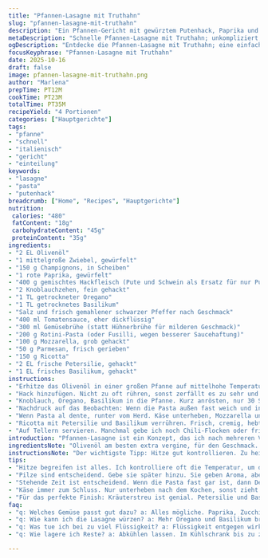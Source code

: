 ```yaml
---
title: "Pfannen-Lasagne mit Truthahn"
slug: "pfannen-lasagne-mit-truthahn"
description: "Ein Pfannen-Gericht mit gewürztem Putenhack, Paprika und Pilzen, das Rotini-Pasta direkt in der Sauce gart. Mit Mozzarella, Parmesan und Kräuter-Ricotta getoppt. Schnell, praktisch und variantenreich. Ideal, wenn die Küche klein ist oder es schnell gehen muss. Passt zu Salat, Brot oder solo. Gewürze und Kräuter geben Tiefe, während das Käseduo sorgt für cremige Bindung. Rotini statt Lasagneblätter – unerwartet, aber effektiv. Kombinierbar mit anderem Gemüse, oder etwa die Pute durch Rind ersetzen. Perfekte Pfannenhitze und Abschmecken sind das A und O. Verzicht auf zu viel Flüssigkeit, sonst Suppe, nicht Sättigung. Geduld und Nase führen zum Erfolg."
metaDescription: "Schnelle Pfannen-Lasagne mit Truthahn; unkompliziert, aromatisch und perfekt für jede Gelegenheit"
ogDescription: "Entdecke die Pfannen-Lasagne mit Truthahn; eine einfache und schmackhafte Variante, die in jeder Küche gelingt"
focusKeyphrase: "Pfannen-Lasagne mit Truthahn"
date: 2025-10-16
draft: false
image: pfannen-lasagne-mit-truthahn.png
author: "Marlena"
prepTime: PT12M
cookTime: PT23M
totalTime: PT35M
recipeYield: "4 Portionen"
categories: ["Hauptgerichte"]
tags:
- "pfanne"
- "schnell"
- "italienisch"
- "gericht"
- "einteilung"
keywords:
- "lasagne"
- "pasta"
- "putenhack"
breadcrumb: ["Home", "Recipes", "Hauptgerichte"]
nutrition: 
 calories: "480"
 fatContent: "18g"
 carbohydrateContent: "45g"
 proteinContent: "35g"
ingredients:
- "2 EL Olivenöl"
- "1 mittelgroße Zwiebel, gewürfelt"
- "150 g Champignons, in Scheiben"
- "1 rote Paprika, gewürfelt"
- "400 g gemischtes Hackfleisch (Pute und Schwein als Ersatz für nur Pute)"
- "2 Knoblauchzehen, fein gehackt"
- "1 TL getrockneter Oregano"
- "1 TL getrocknetes Basilikum"
- "Salz und frisch gemahlener schwarzer Pfeffer nach Geschmack"
- "400 ml Tomatensauce, eher dickflüssig"
- "300 ml Gemüsebrühe (statt Hühnerbrühe für milderen Geschmack)"
- "200 g Rotini-Pasta (oder Fusilli, wegen besserer Saucehaftung)"
- "100 g Mozzarella, grob gehackt"
- "50 g Parmesan, frisch gerieben"
- "150 g Ricotta"
- "2 EL frische Petersilie, gehackt"
- "1 EL frisches Basilikum, gehackt"
instructions:
- "Erhitze das Olivenöl in einer großen Pfanne auf mittelhohe Temperatur. Es soll heiß genug sein, aber nicht rauchen. Zwiebeln und Paprika zuerst, damit sie glasig werden; das sorgt für Süße. Pilze erst später zugeben, damit kein Wasser zieht. 2 Minuten, bis die Pilze Röstaromen zeigen, das ist wichtig."
- "Hack hinzufügen. Nicht zu oft rühren, sonst zerfällt es zu sehr und wird matschig. Farbe ist entscheidend, hellrosa darf nicht mehr zu sehen sein. Rühren, wenn Ränder bräunen. 6-8 Minuten, je nach Hitze. Flüssigkeit abgießen, sonst wird die Soße wässrig. Rückkehr in Pfanne."
- "Knoblauch, Oregano, Basilikum in die Pfanne. Kurz anrösten, nur 30 Sekunden–Kein Verbrennen, sonst bitter. Tomatensauce und Gemüsebrühe drauf. Pasta einrühren. Sofort zum Köcheln bringen. Deckel drauf, Hitze auf klein runter, leichtes Blubbern. Nicht rühren in ersten 5 Minuten, sonst klebt die Pasta zusammen."
- "Nachdruck auf das Beobachten: Wenn die Pasta außen fast weich und innen noch bissfest, ist das Zeichen zum Weiterkochen. Zwischenzeitlich Deckel öffnen, schauen, ob noch genug Flüssigkeit da ist. Bei Bedarf etwas mehr Brühe oder Wasser in kleinen Mengen hinzufügen."
- "Wenn Pasta al dente, runter vom Herd. Käse unterheben, Mozzarella und Parmesan. Warten, bis der Käse schmilzt, nicht mehr kochen, sonst zäh. Abschmecken und vorsichtig nachwürzen. Salz und Pfeffer, mehr Kräuter für frische Note, wenn nötig. Manchmal fehlt Säure, dann Spritzer Zitronensaft oder ein Hauch Essig hilft."
- "Ricotta mit Petersilie und Basilikum verrühren. Frisch, cremig, hebt jede Portion an. Vorsichtig als Klecks obenauf setzen. Hitze weg, sonst gerinnt der Ricotta und wird trocken."
- "Auf Tellern servieren. Manchmal gebe ich noch Chili-Flocken oder frisch gerieben Muskat in den Ricottamix. Experimentieren lohnt. Restliche Kräuter überstreuen für finalen Wow-Effekt."
introduction: "Pfannen-Lasagne ist ein Konzept, das ich nach mehreren Versuchen mit der klassischen Schicht-Lasagne entdeckt habe. Statt Schichten, alles in eine Pfanne - schnell, unkompliziert, aber mit vielen Aromen. Die Kombination aus Putenhack und Pilzen gibt Fleischgeschmack und Umami, ohne schwer zu wirken. Pasta direkt in der Sauce kochen spart Aufwand, aber die richtige Menge Flüssigkeit ist hier Schlüssel, sonst wird's labberig oder zu trocken. Das Käseduo verbindet die Bestandteile, während der frische Kräuter-Ricotta ein Kontrapunkt aus Frische und Cremigkeit setzt. Rotini statt der üblichen Lasagneblätter – eine praktische Variante für eine schnellere Zubereitung und bessere Saucebindung. Im Alltag hat sich gezeigt, dass der Austausch von Hühnerbrühe durch Gemüsebrühe ein milderes Ergebnis bringt und das Gericht etwas leichter macht. Die Zutaten sind flexibel, ideal für improvisierte Gerichte."
ingredientsNote: "Olivenöl am besten extra vergine, für den Geschmack. Putenhack wird in der Praxis oft etwas trocken, deshalb mische ich gern halb mit Schweinehack. Pilze geben Feuchtigkeit und Umami, aber zu früh zugegeben zieht Wasser. Tomatensauce darf nicht zu dünnflüssig sein; sonst die Menge der Brühe reduzieren. Rotini oder Fusilli sind super, weil ihre Form mehr Sauce hält als glattere Sorten. Ricotta frisch verwenden, Kräuter untermischen schmeckt nicht nur gut, sondern bringt Farbe rein. Petersilie und Basilikum bringe ich frisch rein, getrocknet ersetzt sie nicht vollständig. Für eine würzigere Note können Oregano und Basilikum in der Sauce frisch gehackt sein, das Aroma ist intensiver. Nachwürzen sollte immer zum Schluss passieren, besonders Salz, denn Käsesorten bringen schon genug mit. Ein Spritzer Zitronensaft kann die Tomatensauce aufrichten, insbesondere wenn sie süßer schmeckt als gewünscht."
instructionsNote: "Der wichtigste Tipp: Hitze gut kontrollieren. Zu heiß, und das Hack wird zäh, zu niedrig, zieht die Pasta zu viel Flüssigkeit und klebt. Beim Anbraten sollte Zwiebel und Paprika zuerst glasig werden, das braucht Geduld. Pilze erst später, sie liefern Röstaromen und Feuchtigkeit, aber zu früh macht die Masse matschig. Flüssigkeit immer abgießen, Fleischkleckerwagen verärgert jeden Koch. Pasta in die Sauce, nicht getrennt vorkochen – spart Arbeit und bindet besser. Nicht zu viel rühren, damit die Pasta nicht zerfällt, lieber Deckel auf und geduldig köcheln lassen. Die Zeiten sind Richtwerte, visuelle und sensorische Hinweise wichtiger. Wenn Pasta zu weich wird, habe ich oft zu viel Flüssigkeit genommen. Der Käse wird nur untergerührt, wenn das Herdplättchen aus ist, sonst gart er nach und verändert Textur. Ricotta mit frischen Kräutern gibt dem Gericht den Frischekick, aber nicht zu viel auf einmal, sonst dominiert er den Geschmack. Ein Klecks als Finish macht optisch und geschmacklich viel her."
tips:
- "Hitze begreifen ist alles. Ich kontrolliere oft die Temperatur, um das beste Ergebnis zu erzielen. Zu heiss? Hack wird zäh. Zu niedrig? Pasta zieht zu viel Flüssigkeit. Immer wieder rühren? Nicht nötig. Einfach warten, beobachten, warten."
- "Pilze sind entscheidend. Gebe sie später hinzu. Sie geben Aroma, aber wasserzieht gut. Zwiebeln und Paprika zuerst, dann für anderes Aroma. Röstaromen sind wichtig für den Geschmack. Sie lassen sich nicht übersehen."
- "Stehende Zeit ist entscheidend. Wenn die Pasta fast gar ist, dann Deckel weg und prüfen. Flüssigkeit stimmt selten. Wenn zu wenig, sofort etwas Brühe hinzufügen. Achte auf die Textur, das hilft, die Optimierung!"
- "Käse immer zum Schluss. Nur unterheben nach dem Kochen, sonst zieht er nach und wird zäh. Ricotta macht’s frisch. Aber nicht übertreiben. Ein Klecks wirkt Wunder, aber sollte nicht zu dominant werden."
- "Für das perfekte Finish: Kräuterstreu ist genial. Petersilie und Basilikum geben den Frischekick. Chili-Flocken sind toll für den Kick. Ich experimentiere gerne, das hält die Sache lebendig. Oft ist etwas Muskat ein Geheimnis."
faq:
- "q: Welches Gemüse passt gut dazu? a: Alles mögliche. Paprika, Zucchini, Spinat. Manchmal Erbsen. Rüben gehen auch, aber im Sommer sind sie schwer. Selten nehme ich Süßkartoffeln, aber sie sind süß. Nach dem Geschmack wählen."
- "q: Wie kann ich die Lasagne würzen? a: Mehr Oregano und Basilikum bringen Geschmack. Kurz anrösten zuvor ist wichtig. Zitronensaft hilft, die Soße frisch zu halten. Nach Geschmack immer nachjustieren, manchmal mehr heiße Gewürze."
- "q: Was tue ich bei zu viel Flüssigkeit? a: Flüssigkeit entgegen wirken. Dann die Hitze erhöhen. Abdecken hilft nicht immer. Pasta muss auch Entspannung gewinnen. Verdunstung schafft oft den Ausgleich, damit alles schön wird."
- "q: Wie lagere ich Reste? a: Abkühlen lassen. Im Kühlschrank bis zu zwei Tagen. Tiefkühlen auch super, aber nur, wenn du es wirklich willst. Aufwärmen gleichmäßig. Oft wird die Pasta etwas weich, das ist risikobehaftet."

---
```

